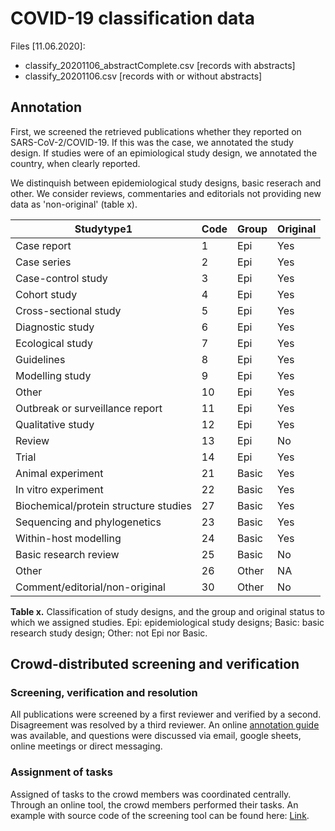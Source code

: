 # COVID-19 classification data

Files [11.06.2020]:

* classify_20201106_abstractComplete.csv [records with abstracts]
* classify_20201106.csv [records with or without abstracts]

## Annotation 

First, we screened the retrieved publications whether they reported on SARS-CoV-2/COVID-19. If this was the case, we annotated the study design. If studies were of an epimiological study design, we annotated the country, when clearly reported.

We distinquish between epidemiological study designs, basic reserach and other. We consider reviews, commentaries and editorials not providing new data as 'non-original' (table x).

| Studytype1                            | Code | Group | Original |
|---------------------------------------|------|-------|----------|
| Case report                           | 1    | Epi   | Yes      |
| Case series                           | 2    | Epi   | Yes      |
| Case-control study                    | 3    | Epi   | Yes      |
| Cohort study                          | 4    | Epi   | Yes      |
| Cross-sectional study                 | 5    | Epi   | Yes      |
| Diagnostic study                      | 6    | Epi   | Yes      |
| Ecological study                      | 7    | Epi   | Yes      |
| Guidelines                            | 8    | Epi   | Yes      |
| Modelling study                       | 9    | Epi   | Yes      |
| Other                                 | 10   | Epi   | Yes      |
| Outbreak or surveillance report       | 11   | Epi   | Yes      |
| Qualitative study                     | 12   | Epi   | Yes      |
| Review                                | 13   | Epi   | No       |
| Trial                                 | 14   | Epi   | Yes      |
| Animal experiment                     | 21   | Basic | Yes      |
| In vitro experiment                   | 22   | Basic | Yes      |
| Biochemical/protein structure studies | 27   | Basic | Yes      |
| Sequencing and phylogenetics          | 23   | Basic | Yes      |
| Within-host modelling                 | 24   | Basic | Yes      |
| Basic research review                 | 25   | Basic | No       |
| Other                                 | 26   | Other | NA       |
| Comment/editorial/non-original        | 30   | Other | No       |

**Table x.** Classification of study designs, and the group and original status to which we assigned studies. Epi: epidemiological study designs; Basic: basic research study design; Other: not Epi nor Basic.

## Crowd-distributed screening and verification

### Screening, verification and resolution

All publications were screened by a first reviewer and verified by a second. Disagreement was resolved by a third reviewer. An online [annotation guide](https://ispmbern.github.io/covid-19/living-review/annotationguide.html) was available, and questions were discussed via email, google sheets, online meetings or direct messaging.

### Assignment of tasks

Assigned of tasks to the crowd members was coordinated centrally. Through an online tool, the crowd members performed their tasks. An example with source code of the screening tool can be found here: [Link](https://zika.ispm.unibe.ch/assets/data/pub/screening_demo/). 